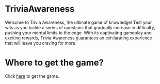 # TriviaAwareness
Welcome to Trivia Awareness, the ultimate game of knowledge! Test your wits as you tackle a series of questions that gradually increase in difficulty, pushing your mental limits to the edge. With its captivating gameplay and exciting rewards, Trivia Awareness guarantees an exhilarating experience that will leave you craving for more.

# Where to get the game?
Click [here](https://github.com/eyesdev/TriviaAwareness/releases) to get the game.

